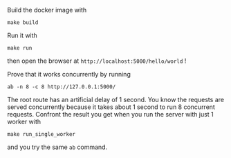 
Build the docker image with

    make build

Run it with

    make run

then open the browser at `http://localhost:5000/hello/world` !

Prove that it works concurrently by running

    ab -n 8 -c 8 http://127.0.0.1:5000/

The root route has an artificial delay of 1 second.  You know the requests are served concurrently because it takes about 1 second to run 8 concurrent requests. Confront the result you get when you run the server with just 1 worker with

    make run_single_worker

and you try the same `ab` command.


<!--
> vim: textwidth=72
-->
